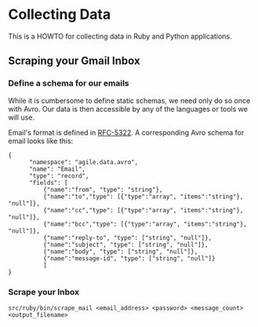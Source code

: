 Collecting Data
===============

This is a HOWTO for collecting data in Ruby and Python applications.

Scraping your Gmail Inbox
-------------------------

### Define a schema for our emails

While it is cumbersome to define static schemas, we need only do so once with Avro.  Our data is then accessible by any of the languages or tools we will use.

Email's format is defined in [RFC-5322](http://tools.ietf.org/html/rfc5322).  A corresponding Avro schema for email looks like this:

    {
          "namespace": "agile.data.avro",
          "name": "Email",
          "type": "record",
          "fields": [
              {"name":"from", "type": "string"},
              {"name":"to","type": [{"type":"array", "items":"string"}, "null"]},
              {"name":"cc","type": [{"type":"array", "items":"string"}, "null"]},
              {"name":"bcc","type": [{"type":"array", "items":"string"}, "null"]},
              {"name":"reply-to", "type": ["string", "null"]},
              {"name":"subject", "type": ["string", "null"]},
              {"name":"body", "type": ["string", "null"]},
              {"name":"message-id", "type": ["string", "null"]}
              ]
    }

### Scrape your Inbox

    src/ruby/bin/scrape_mail <email_address> <password> <message_count> <output_filename>
